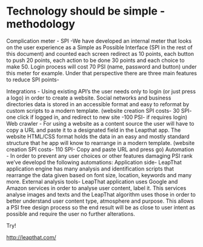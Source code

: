 <h1>Technology should be simple - methodology</h1>

Complication meter - SPI -We have developed an internal meter that looks on the user experience as a Simple as Possible Interface (SPI in the rest of this document) and counted each screen redirect as 10 points, each button to push 20 points, each action to be done 30 points and each choice to make 50. Login process will cost 70 PSI (name, password and button) under this meter for example.
Under that perspective there are three main features to reduce SPI points-

Integrations - Using existing API’s the user needs only to login (or just press a logo) in order to create a website. Social networks and business directories data is stored in an accessible format and easy to reformat by custom scripts to a modern template. (website creation SPI costs- 30 SPI- one click if logged in, and redirect to new site -100 PSI- if requires login)
Web crawler - For using a website as a content source the user will have to copy a URL and paste it to a designated field in the Leapthat app. The website HTML/CSS format holds the data in an easy and mostly standard structure that he app will know to rearrange in a modern template. (website creation SPI costs- 110 SPI- Copy and paste URL and press go)
Automation - In order to prevent any user choices or other features damaging PSI rank we’ve developd the following automations:
Application side- LeapThat application engine has many analysis and identification scripts that rearrange the data given based on font size, location, keywords and many more.
External analysis tools- LeapThat application uses Google and Amazon services in order to analyse user content, label it. This services analyse images and texts and the LeapThat algorithm uses those in order to better understand user content type, atmosphere and purpose. This allows a PSI free design process so the end result will be as close to user intent as possible and require the user no further alterations.

Try!

http://leapthat.com/

